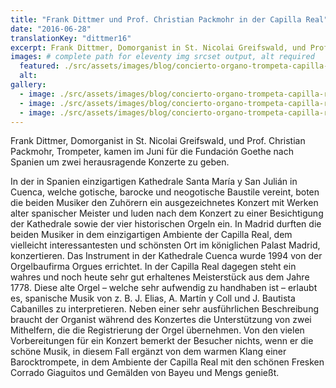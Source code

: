 ```yaml
---
title: "Frank Dittmer und Prof. Christian Packmohr in der Capilla Real"
date: "2016-06-28"
translationKey: "dittmer16"
excerpt: Frank Dittmer, Domorganist in St. Nicolai Greifswald, und Prof. Christian Packmohr, Trompeter, kamen im Juni für die Fundación Goethe nach Spanien um zwei herausragende Konzerte zu geben.
images: # complete path for eleventy img srcset output, alt required
  featured: ./src/assets/images/blog/concierto-organo-trompeta-capilla-real-07.jpg
  alt:
gallery:
  - image: ./src/assets/images/blog/concierto-organo-trompeta-capilla-real-01.jpg
  - image: ./src/assets/images/blog/concierto-organo-trompeta-capilla-real-08.jpg
  - image: ./src/assets/images/blog/concierto-organo-trompeta-capilla-real-11.jpg
---
```


Frank Dittmer, Domorganist in St. Nicolai Greifswald, und Prof. Christian Packmohr, Trompeter, kamen im Juni für die Fundación Goethe nach Spanien um zwei herausragende Konzerte zu geben.

In der in Spanien einzigartigen Kathedrale Santa María y San Julián in Cuenca, welche gotische, barocke und neogotische Baustile vereint, boten die beiden Musiker den Zuhörern ein ausgezeichnetes Konzert mit Werken alter spanischer Meister und luden nach dem Konzert zu einer Besichtigung der Kathedrale sowie der vier historischen Orgeln ein. In Madrid durften die beiden Musiker in dem einzigartigen Ambiente der Capilla Real, dem vielleicht interessantesten und schönsten Ort im königlichen Palast Madrid, konzertieren. Das Instrument in der Kathedrale Cuenca wurde 1994 von der Orgelbaufirma Orgues errichtet. In der Capilla Real dagegen steht ein wahres und noch heute sehr gut erhaltenes Meisterstück aus dem Jahre 1778. Diese alte Orgel – welche sehr aufwendig zu handhaben ist – erlaubt es, spanische Musik von z. B. J. Elias, A. Martín y Coll und J. Bautista Cabanilles zu interpretieren. Neben einer sehr ausführlichen Beschreibung braucht der Organist während des Konzertes die Unterstützung von zwei Mithelfern, die die Registrierung der Orgel übernehmen. Von den vielen Vorbereitungen für ein Konzert bemerkt der Besucher nichts, wenn er die schöne Musik, in diesem Fall ergänzt von dem warmen Klang einer Barocktrompete, in dem Ambiente der Capilla Real mit den schönen Fresken Corrado Giaguitos und Gemälden von Bayeu und Mengs genießt.
